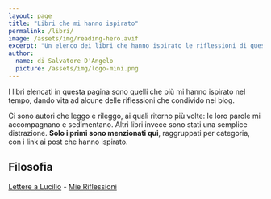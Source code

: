 ```yaml
---
layout: page
title: "Libri che mi hanno ispirato"
permalink: /libri/
image: /assets/img/reading-hero.avif
excerpt: "Un elenco dei libri che hanno ispirato le riflessioni di questo blog. Testi a cui torno spesso, perché capaci di accendere pensieri duraturi e profondi."
author:
  name: di Salvatore D'Angelo
  picture: /assets/img/logo-mini.png
---
```


I libri elencati in questa pagina sono quelli che più mi hanno ispirato nel tempo, dando vita ad alcune delle riflessioni che condivido nel blog.

Ci sono autori che leggo e rileggo, ai quali ritorno più volte: le loro parole mi accompagnano e sedimentano. Altri libri invece sono stati una semplice distrazione.
**Solo i primi sono menzionati qui**, raggruppati per categoria, con i link ai post che hanno ispirato.

## Filosofia

[Lettere a Lucilio](https://www.amazon.it/Lettere-Lucilio-Lucio-Anneo-Seneca/dp/886311532X/) - [Mie Riflessioni](../tags/#lettere-lucilio)
